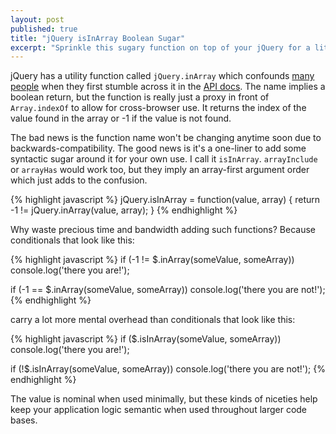 ```yaml
---
layout: post
published: true
title: "jQuery isInArray Boolean Sugar"
excerpt: "Sprinkle this sugary function on top of your jQuery for a little syntactic delight."
---
```


jQuery has a utility function called `jQuery.inArray` which confounds [many people][forumthread] when they first stumble across it in the [API docs][inarray]. The name implies a boolean return, but the function is really just a proxy in front of `Array.indexOf` to allow for cross-browser use. It returns the index of the value found in the array or -1 if the value is not found.

The bad news is the function name won't be changing anytime soon due to backwards-compatibility. The good news is it's a one-liner to add some syntactic sugar around it for your own use. I call it `isInArray`. `arrayInclude` or `arrayHas` would work too, but they imply an array-first argument order which just adds to the confusion.

{% highlight javascript %}
jQuery.isInArray = function(value, array) {
  return -1 != jQuery.inArray(value, array);
}
{% endhighlight %}

Why waste precious time and bandwidth adding such functions? Because conditionals that look like this:

{% highlight javascript %}
if (-1 != $.inArray(someValue, someArray))
  console.log('there you are!');

if (-1 == $.inArray(someValue, someArray))
  console.log('there you are not!');
{% endhighlight %}

carry a lot more mental overhead than conditionals that look like this:

{% highlight javascript %}
if ($.isInArray(someValue, someArray))
  console.log('there you are!');

if (!$.isInArray(someValue, someArray))
  console.log('there you are not!');
{% endhighlight %}

The value is nominal when used minimally, but these kinds of niceties help keep your application logic semantic when used throughout larger code bases.

[inarray]:http://api.jquery.com/jQuery.inArray/
[forumthread]:http://forum.jquery.com/topic/inarray
